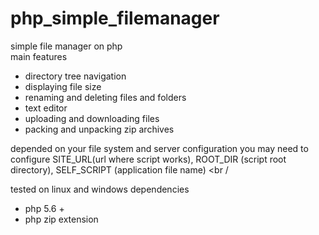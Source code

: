 # php_simple_filemanager
simple file manager on php <br />
main features <br />
  - directory tree navigation <br />
  - displaying file size <br />
  - renaming and deleting files and folders <br />
  - text editor <br />
  - uploading and downloading files <br />
  - packing and unpacking zip archives <br />

depended on your file system and server configuration you may need to configure SITE_URL(url where script works), ROOT_DIR (script root directory), SELF_SCRIPT (application file name) <br /

tested on linux and windows
dependencies <br />
 - php 5.6 + <br />
 - php zip extension <br />
